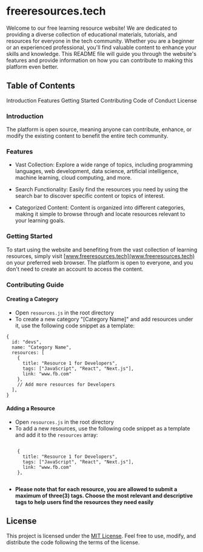 # freeresources.tech

Welcome to our free learning resource website! We are dedicated to providing a diverse collection of educational materials, tutorials, and resources for everyone in the tech community. Whether you are a beginner or an experienced professional, you'll find valuable content to enhance your skills and knowledge. This README file will guide you through the website's features and provide information on how you can contribute to making this platform even better.

## Table of Contents

Introduction
Features
Getting Started
Contributing
Code of Conduct
License

### Introduction

The platform is open source, meaning anyone can contribute, enhance, or modify the existing content to benefit the entire tech community.

### Features

- Vast Collection: Explore a wide range of topics, including programming languages, web development, data science, artificial intelligence, machine learning, cloud computing, and more.

- Search Functionality: Easily find the resources you need by using the search bar to discover specific content or topics of interest.

- Categorized Content: Content is organized into different categories, making it simple to browse through and locate resources relevant to your learning goals.

### Getting Started

To start using the website and benefiting from the vast collection of learning resources, simply visit [www.freeresources.tech](www.freeresources.tech) on your preferred web browser. The platform is open to everyone, and you don't need to create an account to access the content.

### Contributing Guide

#### Creating a Category

- Open `resources.js` in the root directory
- To create a new category "[Category Name]" and add resources under it, use the following code snippet as a template:

```
{
  id: "devs",
  name: "Category Name",
  resources: [
    {
      title: "Resource 1 for Developers",
      tags: ["JavaScript", "React", "Next.js"],
      link: "www.fb.com"
    },
    // Add more resources for Developers
  ],
}

```

#### Adding a Resource

- Open `resources.js` in the root directory
- To add a new resources, use the following code snippet as a template and add it to the `resources` array:

```

    {
      title: "Resource 1 for Developers",
      tags: ["JavaScript", "React", "Next.js"],
      link: "www.fb.com"
    },


```

- **Please note that for each resource, you are allowed to submit a maximum of three(3) tags. Choose the most relevant and descriptive tags to help users find the resources they need easily**

## License

This project is licensed under the [MIT License](https://opensource.org/license/mit/). Feel free to use, modify, and distribute the code following the terms of the license.
